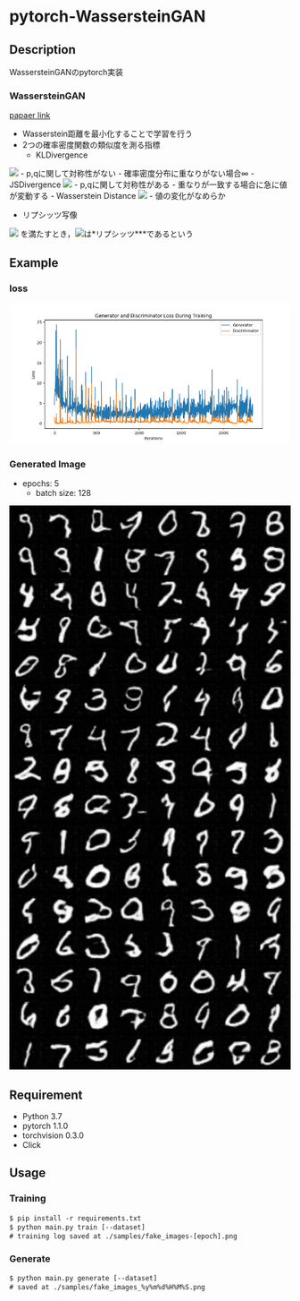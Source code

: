 # pytorch-WassersteinGAN
## Description
WassersteinGANのpytorch実装

### WassersteinGAN
[papaer link](https://arxiv.org/abs/1701.07875)
- Wasserstein距離を最小化することで学習を行う
- 2つの確率密度関数の類似度を測る指標
  - KLDivergence
<img src="https://latex.codecogs.com/gif.latex?D_{K&space;L}(p&space;\|&space;q)=\int_{X}&space;p(x)&space;\log&space;\frac{p(x)}{q(x)}&space;d&space;x">
    - p,qに関して対称性がない
    - 確率密度分布に重なりがない場合∞
  - JSDivergence
<img src="D_{J S}(p \| q)=\frac{1}{2} D_{K L}\left(p \| \frac{p+q}{2}\right)+\frac{1}{2} D_{K L}\left(q \| \frac{p+q}{2}\right)">
    - p,qに関して対称性がある
    - 重なりが一致する場合に急に値が変動する
  - Wasserstein Distance
  <img src="https://latex.codecogs.com/gif.latex?W\left(p_{r},&space;p_{g}\right)=\inf&space;_{\gamma&space;\sim&space;\Pi\left(p_{r},&space;p_{g}\right)}&space;\mathbb{E}_{(x,&space;y)&space;\sim&space;\gamma}[|&space;|&space;x-y|&space;|]">
    - 値の変化がなめらか
    
- リプシッツ写像
<img src="https://latex.codecogs.com/gif.latex?d_{Y}\left(f(x),&space;f\left(x^{\prime}\right)\right)&space;\leq&space;\lambda&space;d_{X}\left(x,&space;x^{\prime}\right)&space;\quad\left(\forall&space;x,&space;\forall&space;x^{\prime}&space;\in&space;X\right)">
を満たすとき，<img src="https://latex.codecogs.com/gif.latex?f">は*リプシッツ***であるという

## Example
### loss
![loss](https://github.com/Kyou13/pytorch-DCGAN/blob/master/samples/mnist/loss.png)
### Generated Image
- epochs: 5
  - batch size: 128

![generatedImage](https://github.com/Kyou13/pytorch-DCGAN/blob/master/samples/mnist/fake_images_190717032103.png)


## Requirement
- Python 3.7
- pytorch 1.1.0
- torchvision 0.3.0
- Click

## Usage
### Training
```
$ pip install -r requirements.txt 
$ python main.py train [--dataset]
# training log saved at ./samples/fake_images-[epoch].png
```

### Generate
```
$ python main.py generate [--dataset]
# saved at ./samples/fake_images_%y%m%d%H%M%S.png
```
